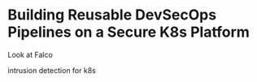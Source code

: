 # Building Reusable DevSecOps Pipelines on a Secure K8s Platform

Look at Falco

intrusion detection for k8s
